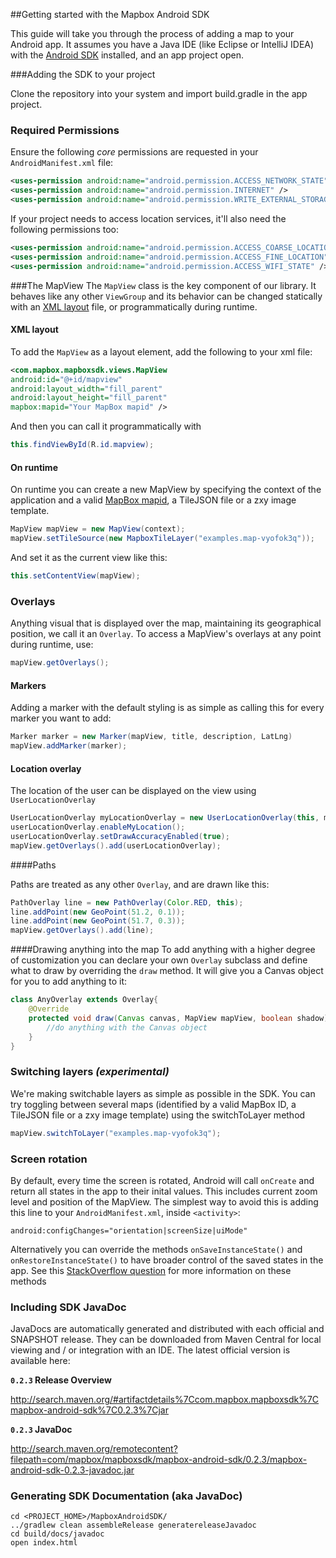 ##Getting started with the Mapbox Android SDK

This guide will take you through the process of adding a map to your Android app. It assumes you have a Java IDE (like Eclipse or IntelliJ IDEA) with the [Android SDK](http://developer.android.com/sdk/index.html) installed, and an app project open.

###Adding the SDK to your project

Clone the repository into your system and import build.gradle in the app project.

### Required Permissions

Ensure the following *core* permissions are requested in your `AndroidManifest.xml` file:

```xml
<uses-permission android:name="android.permission.ACCESS_NETWORK_STATE" />
<uses-permission android:name="android.permission.INTERNET" />
<uses-permission android:name="android.permission.WRITE_EXTERNAL_STORAGE" />
```

If your project needs to access location services, it'll also need the following permissions too:

```xml
<uses-permission android:name="android.permission.ACCESS_COARSE_LOCATION" />
<uses-permission android:name="android.permission.ACCESS_FINE_LOCATION" />
<uses-permission android:name="android.permission.ACCESS_WIFI_STATE" />
```

###The MapView
The ```MapView``` class is the key component of our library. It behaves like any other ```ViewGroup``` and its behavior can be changed statically with an [XML layout](http://developer.android.com/guide/topics/ui/declaring-layout.html) file, or programmatically during runtime.

#### XML layout
To add the ```MapView``` as a layout element, add the following to your xml file:
```xml
<com.mapbox.mapboxsdk.views.MapView
android:id="@+id/mapview"
android:layout_width="fill_parent"
android:layout_height="fill_parent"
mapbox:mapid="Your MapBox mapid" />
```


And then you can call it programmatically with

```java
this.findViewById(R.id.mapview);
```

#### On runtime

On runtime you can create a new MapView by specifying the context of the application and a valid [MapBox mapid](https://www.mapbox.com/developers/api-overview/), a TileJSON file or a zxy image template.

```java
MapView mapView = new MapView(context);
mapView.setTileSource(new MapboxTileLayer("examples.map-vyofok3q"));
```

And set it as the current view like this:
```java	
this.setContentView(mapView);
```

### Overlays

Anything visual that is displayed over the map, maintaining its geographical position, we call it an ```Overlay```. To access a MapView's overlays at any point during runtime, use:

```java
mapView.getOverlays();
```

#### Markers

Adding a marker with the default styling is as simple as calling this for every marker you want to add:

```java
Marker marker = new Marker(mapView, title, description, LatLng)
mapView.addMarker(marker);
```

#### Location overlay

The location of the user can be displayed on the view using ```UserLocationOverlay```
```java
UserLocationOverlay myLocationOverlay = new UserLocationOverlay(this, mapView);
userLocationOverlay.enableMyLocation();
userLocationOverlay.setDrawAccuracyEnabled(true);
mapView.getOverlays().add(userLocationOverlay);
```

####Paths

Paths are treated as any other ```Overlay```, and are drawn like this:
```java
PathOverlay line = new PathOverlay(Color.RED, this);
line.addPoint(new GeoPoint(51.2, 0.1));
line.addPoint(new GeoPoint(51.7, 0.3));
mapView.getOverlays().add(line);
```

####Drawing anything into the map
To add anything with a higher degree of  customization you can declare your own ```Overlay``` subclass and define what to draw by overriding the ```draw``` method. It will give you a Canvas object for you to add anything to it:

```java
class AnyOverlay extends Overlay{
    @Override
    protected void draw(Canvas canvas, MapView mapView, boolean shadow) {		
        //do anything with the Canvas object
    }
}
```

### Switching layers *(experimental)*
We're making switchable layers as simple as possible in the SDK. You can try toggling between several maps (identified by a valid MapBox ID, a TileJSON file or a zxy image template) using the switchToLayer method

```java
mapView.switchToLayer("examples.map-vyofok3q");
```

### Screen rotation
By default, every time the screen is rotated, Android will call ```onCreate``` and return all states in the app to their inital values. This includes current zoom level and position of the MapView. The simplest way to avoid this is adding this line to your ```AndroidManifest.xml```, inside ```<activity>```:

	android:configChanges="orientation|screenSize|uiMode"

Alternatively you can override the methods ```onSaveInstanceState()``` and ```onRestoreInstanceState()``` to have broader control of the saved states in the app. See this [StackOverflow question](http://stackoverflow.com/questions/4096169/onsaveinstancestate-and-onrestoreinstancestate) for more information on these methods

### Including SDK JavaDoc

JavaDocs are automatically generated and distributed with each official and SNAPSHOT release.  They can be downloaded from Maven Central for local viewing and / or integration with an IDE.  The latest official version is available here:

**`0.2.3` Release Overview**

http://search.maven.org/#artifactdetails%7Ccom.mapbox.mapboxsdk%7Cmapbox-android-sdk%7C0.2.3%7Cjar

**`0.2.3` JavaDoc**

http://search.maven.org/remotecontent?filepath=com/mapbox/mapboxsdk/mapbox-android-sdk/0.2.3/mapbox-android-sdk-0.2.3-javadoc.jar

### Generating SDK Documentation (aka JavaDoc)

```
cd <PROJECT_HOME>/MapboxAndroidSDK/
../gradlew clean assembleRelease generatereleaseJavadoc
cd build/docs/javadoc
open index.html
```

